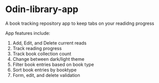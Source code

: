 # Odin-library-app

A book tracking repository app to keep tabs on your readidng progress

App features include:

1. Add, Edit, and Delete current reads
2. Track reading progress
3. Track book collection count
4. Change between dark/light theme
5. Filter book entries based on book type
6. Sort book entries by booktype
7. Form, edit, and delete validation
